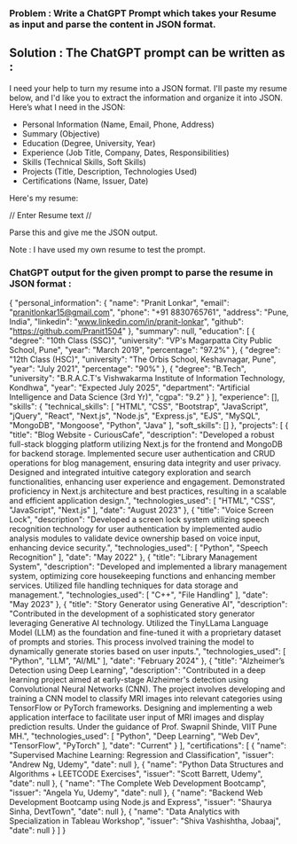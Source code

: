 ### Problem : Write a ChatGPT Prompt which takes your Resume as input and parse the content in JSON format.

## Solution : The ChatGPT prompt can be written as :

I need your help to turn my resume into a JSON format. I'll paste my resume below, and I'd like you to extract the information and organize it into JSON. Here’s what I need in the JSON:

- Personal Information (Name, Email, Phone, Address)
- Summary (Objective)
- Education (Degree, University, Year)
- Experience (Job Title, Company, Dates, Responsibilities)
- Skills (Technical Skills, Soft Skills)
- Projects (Title, Description, Technologies Used)
- Certifications (Name, Issuer, Date)

Here's my resume:

// Enter Resume text //

Parse this and give me the JSON output.


Note :  I have used my own resume to test the prompt.

### ChatGPT output for the given prompt to parse the resume in JSON format :

{
  "personal_information": {
    "name": "Pranit Lonkar",
    "email": "pranitlonkar15@gmail.com",
    "phone": "+91 8830765761",
    "address": "Pune, India",
    "linkedin": "www.linkedin.com/in/pranit-lonkar",
    "github": "https://github.com/Pranit1504"
  },
  "summary": null,
  "education": [
    {
      "degree": "10th Class (SSC)",
      "university": "VP's Magarpatta City Public School, Pune",
      "year": "March 2019",
      "percentage": "97.2%"
    },
    {
      "degree": "12th Class (HSC)",
      "university": "The Orbis School, Keshavnagar, Pune",
      "year": "July 2021",
      "percentage": "90%"
    },
    {
      "degree": "B.Tech",
      "university": "B.R.A.C.T's Vishwakarma Institute of Information Technology, Kondhwa",
      "year": "Expected July 2025",
      "department": "Artificial Intelligence and Data Science (3rd Yr)",
      "cgpa": "9.2"
    }
  ],
  "experience": [],
  "skills": {
    "technical_skills": [
      "HTML",
      "CSS",
      "Bootstrap",
      "JavaScript",
      "jQuery",
      "React",
      "Next.js",
      "Node.js",
      "Express.js",
      "EJS",
      "MySQL",
      "MongoDB",
      "Mongoose",
      "Python",
      "Java"
    ],
    "soft_skills": []
  },
  "projects": [
    {
      "title": "Blog Website - CuriousCafe",
      "description": "Developed a robust full-stack blogging platform utilizing Next.js for the frontend and MongoDB for backend storage. Implemented secure user authentication and CRUD operations for blog management, ensuring data integrity and user privacy. Designed and integrated intuitive category exploration and search functionalities, enhancing user experience and engagement. Demonstrated proficiency in Next.js architecture and best practices, resulting in a scalable and efficient application design.",
      "technologies_used": [
        "HTML",
        "CSS",
        "JavaScript",
        "Next.js"
      ],
      "date": "August 2023"
    },
    {
      "title": "Voice Screen Lock",
      "description": "Developed a screen lock system utilizing speech recognition technology for user authentication by implemented audio analysis modules to validate device ownership based on voice input, enhancing device security.",
      "technologies_used": [
        "Python",
        "Speech Recognition"
      ],
      "date": "May 2022"
    },
    {
      "title": "Library Management System",
      "description": "Developed and implemented a library management system, optimizing core housekeeping functions and enhancing member services. Utilized file handling techniques for data storage and management.",
      "technologies_used": [
        "C++",
        "File Handling"
      ],
      "date": "May 2023"
    },
    {
      "title": "Story Generator using Generative AI",
      "description": "Contributed in the development of a sophisticated story generator leveraging Generative AI technology. Utilized the TinyLLama Language Model (LLM) as the foundation and fine-tuned it with a proprietary dataset of prompts and stories. This process involved training the model to dynamically generate stories based on user inputs.",
      "technologies_used": [
        "Python",
        "LLM",
        "AI/ML"
      ],
      "date": "February 2024"
    },
    {
      "title": "Alzheimer’s Detection using Deep Learning",
      "description": "Contributed in a deep learning project aimed at early-stage Alzheimer's detection using Convolutional Neural Networks (CNN). The project involves developing and training a CNN model to classify MRI images into relevant categories using TensorFlow or PyTorch frameworks. Designing and implementing a web application interface to facilitate user input of MRI images and display prediction results. Under the guidance of Prof. Swapnil Shinde, VIIT Pune MH.",
      "technologies_used": [
        "Python",
        "Deep Learning",
        "Web Dev",
        "TensorFlow",
        "PyTorch"
      ],
      "date": "Current"
    }
  ],
  "certifications": [
    {
      "name": "Supervised Machine Learning: Regression and Classification",
      "issuer": "Andrew Ng, Udemy",
      "date": null
    },
    {
      "name": "Python Data Structures and Algorithms + LEETCODE Exercises",
      "issuer": "Scott Barrett, Udemy",
      "date": null
    },
    {
      "name": "The Complete Web Development Bootcamp",
      "issuer": "Angela Yu, Udemy",
      "date": null
    },
    {
      "name": "Backend Web Development Bootcamp using Node.js and Express",
      "issuer": "Shaurya Sinha, DevtTown",
      "date": null
    },
    {
      "name": "Data Analytics with Specialization in Tableau Workshop",
      "issuer": "Shiva Vashishtha, Jobaaj",
      "date": null
    }
  ]
}


